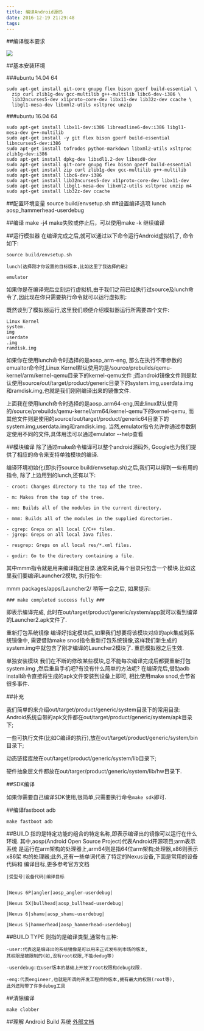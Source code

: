 ```yaml
---
title: 编译Android源码
date: 2016-12-19 21:29:48
tags:
---
```


##编译版本要求

![](http://ohjvpki1b.bkt.clouddn.com/%E7%BC%96%E8%AF%91%E7%89%88%E6%9C%AC%E8%A6%81%E6%B1%82.png)

##基本安装环境

###ubuntu 14.04 64

	sudo apt-get install git-core gnupg flex bison gperf build-essential \
	  zip curl zlib1g-dev gcc-multilib g++-multilib libc6-dev-i386 \
	  lib32ncurses5-dev x11proto-core-dev libx11-dev lib32z-dev ccache \
	  libgl1-mesa-dev libxml2-utils xsltproc unzip

###ubuntu 16.04 64

	sudo apt-get install libx11-dev:i386 libreadline6-dev:i386 libgl1-mesa-dev g++-multilib 
	sudo apt-get install -y git flex bison gperf build-essential libncurses5-dev:i386 
	sudo apt-get install tofrodos python-markdown libxml2-utils xsltproc zlib1g-dev:i386 
	sudo apt-get install dpkg-dev libsdl1.2-dev libesd0-dev
	sudo apt-get install git-core gnupg flex bison gperf build-essential  
	sudo apt-get install zip curl zlib1g-dev gcc-multilib g++-multilib 
	sudo apt-get install libc6-dev-i386 
	sudo apt-get install lib32ncurses5-dev x11proto-core-dev libx11-dev 
	sudo apt-get install libgl1-mesa-dev libxml2-utils xsltproc unzip m4
	sudo apt-get install lib32z-dev ccache

##配置环境变量
	source build/envsetup.sh
##设置编译选项
	lunch aosp_hammerhead-userdebug

##编译
	make -j4
make失败或停止后，可以使用make -k 继续编译


##运行模拟器
在编译完成之后,就可以通过以下命令运行Android虚拟机了,
命令如下:

	source build/envsetup.sh

	lunch(选择刚才你设置的目标版本,比如这里了我选择的是2

	emulator
如果你是在编译完后立刻运行虚拟机,由于我们之前已经执行过source及lunch命令了,因此现在你只需要执行命令就可以运行虚拟机:



既然谈到了模拟器运行,这里我们顺便介绍模拟器运行所需要四个文件:

	Linux Kernel
	system.
	img
	userdate
	.img
	ramdisk.img

如果你在使用lunch命令时选择的是aosp_arm-eng,
那么在执行不带参数的emualtor命令时,Linux Kernel默认使用的是/source/prebuilds/qemu-kernel/arm/kernel-qemu目录下的kernel-qemu文件
;而android镜像文件则是默认使用source/out/target/product/generic目录下的system.img,userdata.img和ramdisk.img,也就是我们刚刚编译出来的镜像文件.


上面我在使用lunch命令时选择的是aosp_arm64-eng,因此linux默认使用的/source/prebuilds/qemu-kernel/arm64/kernel-qemu下的kernel-qemu,
而其他文件则是使用的source/out/target/product/generic64目录下的system.img,userdata.img和ramdisk.img.
当然,emulator指令允许你通过参数制定使用不同的文件,具体用法可以通过emulator --help查看

##模块编译
除了通过make命令编译可以整个android源码外,
Google也为我们提供了相应的命令来支持单独模块的编译.


编译环境初始化(即执行source build/envsetup.sh)之后,我们可以得到一些有用的指令,
除了上边用到的lunch,还有以下:

  
	- croot: Changes directory to the top of the tree.
	 
	- m: Makes from the top of the tree.
	  
	- mm: Builds all of the modules in the current directory.
	  
	- mmm: Builds all of the modules in the supplied directories.
	 
	- cgrep: Greps on all local C/C++ files.
	- jgrep: Greps on all local Java files.
	  
	- resgrep: Greps on all local res/*.xml files.
	  
	- godir: Go to the directory containing a file.

其中mmm指令就是用来编译指定目录.通常来说,每个目录只包含一个模块.比如这里我们要编译Launcher2模块,
执行指令:

mmm packages/apps/Launcher2/
稍等一会之后,
如果提示:

	### make completed success fully ###

即表示编译完成,
此时在out/target/product/gereric/system/app就可以看到编译的Launcher2.apk文件了.


重新打包系统镜像
编译好指定模块后,如果我们想要将该模块对应的apk集成到系统镜像中,
需要借助make snod指令重新打包系统镜像,这样我们新生成的system.img中就包含了刚才编译的Launcher2模块了.
重启模拟器之后生效.

单独安装模块
我们在不断的修改某些模块,总不能每次编译完成后都要重新打包system.img
,然后重启手机吧?有没有什么简单的方法呢?
在编译完后,借助adb install命令直接将生成的apk文件安装到设备上即可,
相比使用make snod,会节省很多事件.



##补充

我们简单的来介绍out/target/product/generic/system目录下的常用目录:
Android系统自带的apk文件都在out/target/product/generic/system/apk目录下;

一些可执行文件(比如C编译的执行),放在out/target/product/generic/system/bin目录下;

动态链接库放在out/target/product/generic/system/lib目录下;

硬件抽象层文件都放在out/targer/product/generic/system/lib/hw目录下.




##SDK编译


如果你需要自己编译SDK使用,很简单,只需要执行命令`make sdk`即可.



##编译fastboot adb

	make fastboot adb


##BUILD
指的是特定功能的组合的特定名称,即表示编译出的镜像可以运行在什么环境.
其中,aosp(Android Open Source Project)代表Android开源项目;arm表示系统
是运行在arm架构的处理器上,arm64则是指64位arm架构;处理器,x86则表示x86架
构的处理器;此外,还有一些单词代表了特定的Nexus设备,下面是常用的设备代码和
编译目标,更多参考官方文档

	|受型号|设备代码|编译目标
	
	
	|Nexus 6P|angler|aosp_angler-userdebug|
	
	|Nexus 5X|bullhead|aosp_bullhead-userdebug|
	
	|Nexus 6|shamu|aosp_shamu-userdebug|
	
	|Nexus 5|hammerhead|aosp_hammerhead-userdebug|


##BUILD TYPE
则指的是编译类型,通常有三种:

	-user:代表这是编译出的系统镜像是可以用来正式发布到市场的版本,
	其权限是被限制的(如,没有root权限,不能dedug等)
	
	-userdebug:在user版本的基础上开放了root权限和debug权限.
	
	-eng:代表engineer,也就是所谓的开发工程师的版本,拥有最大的权限(root等),
	此外还附带了许多debug工具


##清除编译

	make clobber

##理解 Android Build 系统
[外部文档](http://ohjvpki1b.bkt.clouddn.com/%E7%90%86%E8%A7%A3%20Android%20Build%20%E7%B3%BB%E7%BB%9F.pdf)


